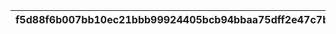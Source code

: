 |f5d88f6b007bb10ec21bbb99924405bcb94bbaa75dff2e47c7b32ca69c1ab989|c0a8c9a895d08d535c9fb38701f764c43fb2d24d315dfe8832fe63e13ec42672|75e6d2caff49bd4440f534156d67a0931e7e220e9da687fa84852ed1aa85ada3|f139f0ab502b8e9736a5f3c8d70bb8ca29979f746f492b8a9219d04e3652583e|d0a7d80ee0fd10b36de496b5a2c633b9be7c341c8e070f39da3364c61b40e20c|376f6b8b30ee5e7961799a0d96cf5ee975ecec11d0dd178fd80c3e241ae25011|e1db3c72916cf8f22be18cee9d40d3fd78c42b515737f53d42fb0ff94331eb3e|d517d85d61553fa726ee74a6cc8eb16ada80d8ae1573b5031a42a98fddc7c851|
| --- | --- | --- | --- | --- | --- | --- | --- |